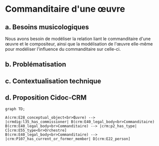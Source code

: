# Commanditaire d'une œuvre

## a. Besoins musicologiques

Nous avons besoin de modéliser la relation liant le commanditaire d'une œuvre et le compositeur, ainsi que la modélisation de l'œuvre elle-même pour modéliser l'influence du commanditaire sur celle-ci. 

## b. Problématisation

## c. Contextualisation technique

## d. Proposition Cidoc-CRM

```mermaid
graph TD;

A(crm:E28_conceptual_object<br>Œuvre) --> |crmdig:l35_has_commissioner| B(crm:E40_legal_body<br>Commanditaire)
B(crm:E40_legal_body<br>Commanditaire) --> |crm:p2_has_type| C[crm:E55_type<br>Orchestre]
B(crm:E40_legal_body<br>Commanditaire) --> |crm:P107_has_current_or_former_member| D[crm:E22_person]

```
